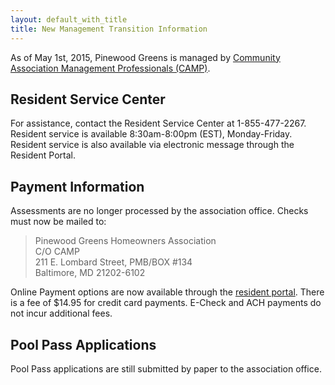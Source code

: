 ```yaml
---
layout: default_with_title
title: New Management Transition Information
---   
```


As of May 1st, 2015, Pinewood Greens is managed by [Community Association Management Professionals (CAMP)](http://www.gocampmgmt.com/). 

## Resident Service Center

For assistance, contact the Resident Service Center at 1-855-477-2267.  Resident service is available 8:30am-8:00pm (EST), Monday-Friday.  Resident service is also available via electronic message through the Resident Portal.

## Payment Information

Assessments are no longer processed by the association office.  Checks must now be mailed to:

>Pinewood Greens Homeowners Association  
>C/O CAMP  
>211 E. Lombard Street, PMB/BOX #134  
>Baltimore, MD 21202-6102

Online Payment options are now available through the [resident portal](http://www.ciranet.com/ResidentPortal).  There is a fee of $14.95 for credit card payments.  E-Check and ACH payments do not incur additional fees.

## Pool Pass Applications

Pool Pass applications are still submitted by paper to the association office.

